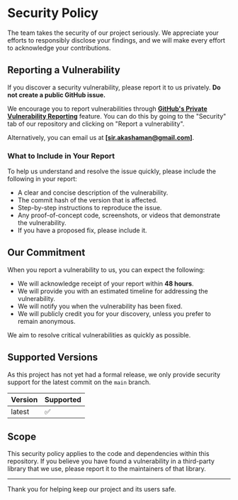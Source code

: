 # Security Policy

The team takes the security of our project seriously. We appreciate your efforts to responsibly disclose your findings, and we will make every effort to acknowledge your contributions.

## Reporting a Vulnerability

If you discover a security vulnerability, please report it to us privately. **Do not create a public GitHub issue.**

We encourage you to report vulnerabilities through **[GitHub's Private Vulnerability Reporting](https://github.com/akash-aman/dynamix-layout/security)** feature. You can do this by going to the "Security" tab of our repository and clicking on "Report a vulnerability".

Alternatively, you can email us at **[sir.akashaman@gmail.com]**.

### What to Include in Your Report

To help us understand and resolve the issue quickly, please include the following in your report:

* A clear and concise description of the vulnerability.
* The commit hash of the version that is affected.
* Step-by-step instructions to reproduce the issue.
* Any proof-of-concept code, screenshots, or videos that demonstrate the vulnerability.
* If you have a proposed fix, please include it.

## Our Commitment

When you report a vulnerability to us, you can expect the following:

* We will acknowledge receipt of your report within **48 hours**.
* We will provide you with an estimated timeline for addressing the vulnerability.
* We will notify you when the vulnerability has been fixed.
* We will publicly credit you for your discovery, unless you prefer to remain anonymous.

We aim to resolve critical vulnerabilities as quickly as possible.

## Supported Versions

As this project has not yet had a formal release, we only provide security support for the latest commit on the `main` branch.

| Version | Supported          |
| ------- | ------------------ |
| latest  | :white_check_mark: |

## Scope

This security policy applies to the code and dependencies within this repository. If you believe you have found a vulnerability in a third-party library that we use, please report it to the maintainers of that library.

---

Thank you for helping keep our project and its users safe.
